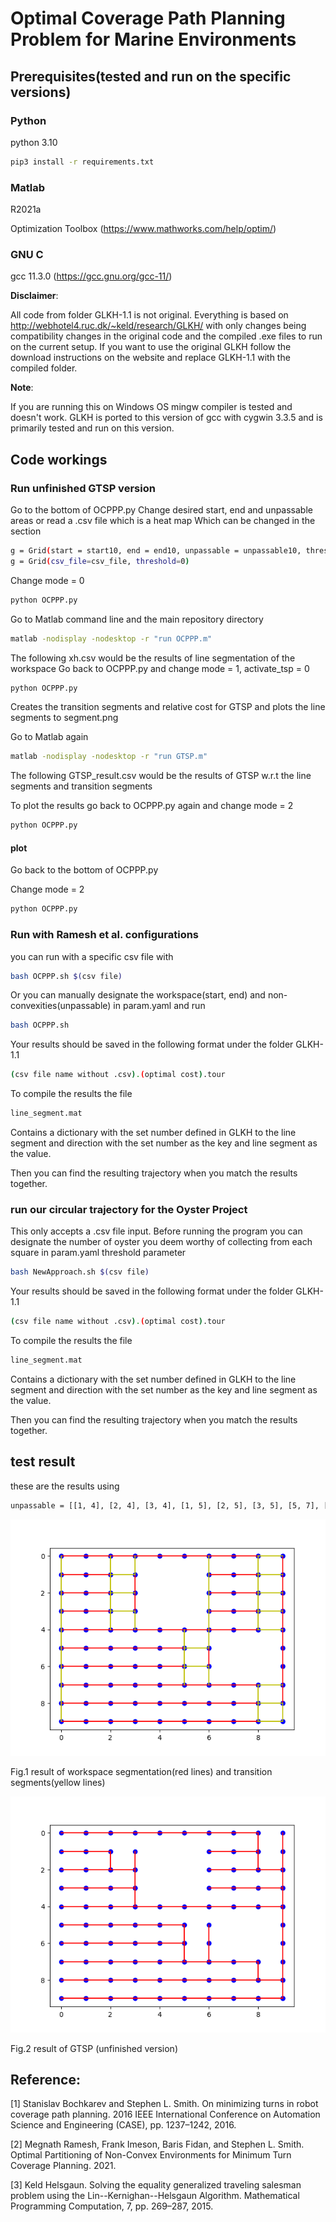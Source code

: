# Optimal Coverage Path Planning Problem for Marine Environments

## Prerequisites(tested and run on the specific versions)

### Python

python 3.10

```bash
pip3 install -r requirements.txt
```

### Matlab

R2021a

Optimization Toolbox (https://www.mathworks.com/help/optim/)

### GNU C

gcc 11.3.0 (https://gcc.gnu.org/gcc-11/)

**Disclaimer**:

All code from folder GLKH-1.1 is not original. Everything is based on http://webhotel4.ruc.dk/~keld/research/GLKH/ with only changes being compatibility changes in the original code and the compiled .exe files to run on the current setup. If you want to use the original GLKH follow the download instructions on the website and replace GLKH-1.1 with the compiled folder.

**Note**:

If you are running this on Windows OS mingw compiler is tested and doesn't work. GLKH is ported to this version of gcc with cygwin 3.3.5 and is primarily tested and run on this version.

## Code workings
### Run unfinished GTSP version

Go to the bottom of OCPPP.py
Change desired start, end and unpassable areas or read a .csv file which is a heat map
Which can be changed in the section
```bash
g = Grid(start = start10, end = end10, unpassable = unpassable10, threshold = 0)
g = Grid(csv_file=csv_file, threshold=0)
```

Change mode = 0

```bash
python OCPPP.py
```

Go to Matlab command line and the main repository directory

```bash
matlab -nodisplay -nodesktop -r "run OCPPP.m"
```

The following xh.csv would be the results of line segmentation of the workspace
Go back to OCPPP.py and change mode = 1, activate_tsp = 0

```bash
python OCPPP.py
```

Creates the transition segments and relative cost for GTSP and plots the line segments to segment.png

Go to Matlab again

```bash
matlab -nodisplay -nodesktop -r "run GTSP.m"
```
The following GTSP_result.csv would be the results of GTSP w.r.t the line segments and transition segments

To plot the results go back to OCPPP.py again and change mode = 2

```bash
python OCPPP.py
``` 
#### plot
Go back to the bottom of OCPPP.py

Change mode = 2

```bash
python OCPPP.py
```

### Run with Ramesh et al. configurations

<!---
Go to the bottom of OCPPP.py

Change desired start, end and unpassable areas or read a .csv file which is a heat map.

Edit the section bellow accordingly at the bottom of OCPPP.py

```bash
g = Grid(start = (designated start), end = (designated end), unpassable = (position of obstacle))
g = Grid(csv_file=csv_file, threshold=(number of oyster which is considered worthy of traversing on the coordinate))
```

Change mode = 0

```bash
python OCPPP.py
```

Go to Matlab command line and the main repository directory

```bash
matlab -nodisplay -nodesktop -r "run OCPPP.m"
```

The following xh.csv would be the results of line segmentation of the workspace
Go back to OCPPP.py and change mode = 1, activate_tsp = 1

```bash
python OCPPP.py
```

You would get the file OCPPP(number).gtsp and copy to GLKH-1.1/GTSPLIB run GLKH

```bash
cp (filename).gtsp GLKH-1.1/GTSPLIB/
cd GLKH-1.1
# note don't add .gtsp at the end for run GLKH
./runGLKH (filename)
```
--->


you can run with a specific csv file with

```bash
bash OCPPP.sh $(csv file)
```

Or you can manually designate the workspace(start, end) and non-convexities(unpassable) in param.yaml and run

```bash
bash OCPPP.sh
```

Your results should be saved in the following format under the folder GLKH-1.1

```bash
(csv file name without .csv).(optimal cost).tour
```

To compile the results the file

```bash
line_segment.mat
```

Contains a dictionary with the set number defined in GLKH to the line segment and direction with the set number as the key and line segment as the value.

Then you can find the resulting trajectory when you match the results together.

### run our circular trajectory for the Oyster Project

This only accepts a .csv file input. Before running the program you can designate the number of oyster you deem worthy of collecting from each square in param.yaml threshold parameter

```bash
bash NewApproach.sh $(csv file)
```

Your results should be saved in the following format under the folder GLKH-1.1

```bash
(csv file name without .csv).(optimal cost).tour
```

To compile the results the file

```bash
line_segment.mat
```

Contains a dictionary with the set number defined in GLKH to the line segment and direction with the set number as the key and line segment as the value.

Then you can find the resulting trajectory when you match the results together.

## test result
these are the results using
```bash
unpassable = [[1, 4], [2, 4], [3, 4], [1, 5], [2, 5], [3, 5], [5, 7], [5, 8], [6, 7], [6, 8]]
```
![](segment.png)

Fig.1 result of workspace segmentation(red lines) and transition segments(yellow lines)

![](GTSP.png)

Fig.2 result of GTSP (unfinished version)

## Reference:
[1] Stanislav Bochkarev and Stephen L. Smith. On minimizing turns in robot coverage path planning. 2016 IEEE International Conference on Automation Science and Engineering (CASE), pp. 1237–1242, 2016.

[2] Megnath Ramesh, Frank Imeson, Baris Fidan, and Stephen L. Smith. Optimal Partitioning of Non-Convex Environments for Minimum Turn Coverage Planning. 2021.

[3] Keld Helsgaun. Solving the equality generalized traveling salesman problem using the Lin--Kernighan--Helsgaun Algorithm. Mathematical Programming Computation, 7, pp. 269–287, 2015.
